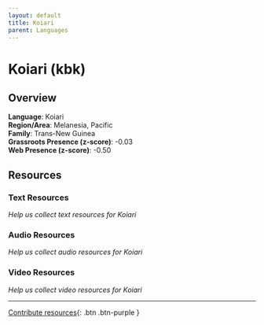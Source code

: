 ```yaml
---
layout: default
title: Koiari
parent: Languages
---
```


# Koiari (kbk)

## Overview

**Language**: Koiari  
**Region/Area**: Melanesia, Pacific  
**Family**: Trans-New Guinea  
**Grassroots Presence (z-score)**: -0.03  
**Web Presence (z-score)**: -0.50  

## Resources

### Text Resources
*Help us collect text resources for Koiari*

### Audio Resources
*Help us collect audio resources for Koiari*

### Video Resources
*Help us collect video resources for Koiari*

---

[Contribute resources](https://forms.office.com/e/1SfLJx3u1r){: .btn .btn-purple }
